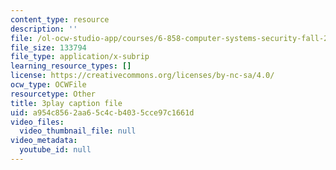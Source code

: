 ```yaml
---
content_type: resource
description: ''
file: /ol-ocw-studio-app/courses/6-858-computer-systems-security-fall-2014/a954c8562aa65c4cb4035cce97c1661d_GqmQg-cszw4.vtt
file_size: 133794
file_type: application/x-subrip
learning_resource_types: []
license: https://creativecommons.org/licenses/by-nc-sa/4.0/
ocw_type: OCWFile
resourcetype: Other
title: 3play caption file
uid: a954c856-2aa6-5c4c-b403-5cce97c1661d
video_files:
  video_thumbnail_file: null
video_metadata:
  youtube_id: null
---
```

